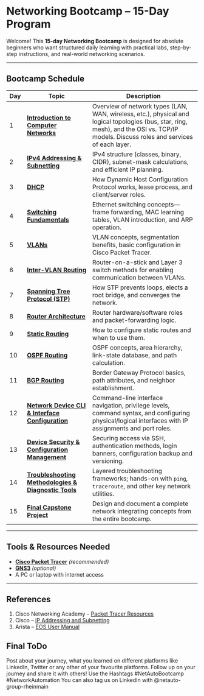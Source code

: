 # Networking Bootcamp – 15-Day Program

Welcome! This **15-day Networking Bootcamp** is designed for absolute beginners who want structured daily learning with practical labs, step-by-step instructions, and real-world networking scenarios.

---

## Bootcamp Schedule

| Day | Topic                                                                                                      | Description                                                                                                                                                                             |
| --- | ---------------------------------------------------------------------------------------------------------- | --------------------------------------------------------------------------------------------------------------------------------------------------------------------------------------- |
| 1   | [**Introduction to Computer Networks**](day1-introduction-to-computer-networks.md)                         | Overview of network types (LAN, WAN, wireless, etc.), physical and logical topologies (bus, star, ring, mesh), and the OSI vs. TCP/IP models. Discuss roles and services of each layer. |
| 2   | [**IPv4 Addressing & Subnetting**](day2-ipv4-addressing-subnetting.md)                                     | IPv4 structure (classes, binary, CIDR), subnet-mask calculations, and efficient IP planning.                                                                                            |
| 3   | [**DHCP**](day3-dhcp.md)                                                                                   | How Dynamic Host Configuration Protocol works, lease process, and client/server roles.                                                                                                  |
| 4   | [**Switching Fundamentals**](day4-switching-fundamentals.md)                                               | Ethernet switching concepts—frame forwarding, MAC learning tables, VLAN introduction, and ARP operation.                                                                                |
| 5   | [**VLANs**](day5-vlans.md)                                                                                 | VLAN concepts, segmentation benefits, basic configuration in Cisco Packet Tracer.                                                                                                       |
| 6   | [**Inter-VLAN Routing**](day6-inter-vlan-routing.md)                                                       | Router-on-a-stick and Layer 3 switch methods for enabling communication between VLANs.                                                                                                  |
| 7   | [**Spanning Tree Protocol (STP)**](day7-stp.md)                                                            | How STP prevents loops, elects a root bridge, and converges the network.                                                                                                                |
| 8   | [**Router Architecture**](day8-router-architecture.md)                                                     | Router hardware/software roles and packet-forwarding logic.                                                                                                                             |
| 9   | [**Static Routing**](day9-static-routing.md)                                                               | How to configure static routes and when to use them.                                                                                                                                    |
| 10  | [**OSPF Routing**](day10-ospf-routing.md)                                                                  | OSPF concepts, area hierarchy, link-state database, and path calculation.                                                                                                               |
| 11  | [**BGP Routing**](day11-bgp-routing.md)                                                                    | Border Gateway Protocol basics, path attributes, and neighbor establishment.                                                                                                            |
| 12  | [**Network Device CLI & Interface Configuration**](day12-network-device-cli-interface-configuration.md)    | Command-line interface navigation, privilege levels, command syntax, and configuring physical/logical interfaces with IP assignments and port roles.                                    |
| 13  | [**Device Security & Configuration Management**](day13-device-security-config-management.md)               | Securing access via SSH, authentication methods, login banners, configuration backup and versioning.                                                                                    |
| 14  | [**Troubleshooting Methodologies & Diagnostic Tools**](day14-troubleshooting-methodologies-diagnostics.md) | Layered troubleshooting frameworks; hands-on with `ping`, `traceroute`, and other key network utilities.                                                                                |
| 15  | [**Final Capstone Project**](day15-final-capstone-project.md)                                              | Design and document a complete network integrating concepts from the entire bootcamp.                                                                                                   |

---

## Tools & Resources Needed

* **[Cisco Packet Tracer](https://www.netacad.com/courses/packet-tracer)** *(recommended)*
* **[GNS3](https://www.gns3.com/)** *(optional)*
* A PC or laptop with internet access

---

## References

1. Cisco Networking Academy – [Packet Tracer Resources](https://www.netacad.com/courses/packet-tracer)
2. Cisco – [IP Addressing and Subnetting](https://www.cisco.com/c/en/us/support/docs/ip/ip-addressing-subnetting)
3. Arista – [EOS User Manual](https://www.arista.com/en/um-eos)

## Final ToDo

Post about your journey, what you learned on different platforms like LinkedIn, Twitter or any other of your favourite platforms. Follow up on your journey and share it with others! Use the Hashtags #NetAutoBootcamp #NetworkAutomation You can also tag us on LinkedIn with @netauto-group-rheinmain